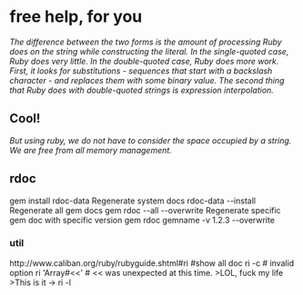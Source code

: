 <h1>free help, for you</h1>

<i>The difference between the two forms is the amount of processing Ruby does on the string while constructing the literal. In the single-quoted case, Ruby does very little. In the double-quoted case, Ruby does more work. First, it looks for substitutions - sequences that start with a backslash character - and replaces them with some binary value. The second thing that Ruby does with double-quoted strings is expression interpolation.</i>

<h2>Cool!</h2>

<i>But using ruby, we do not have to consider the space occupied by a string. We are free from all memory management.</i>

<h2>rdoc</h2>
gem install rdoc-data
Regenerate system docs
rdoc-data --install
Regenerate all gem docs
gem rdoc --all --overwrite
Regenerate specific gem doc with specific version
gem rdoc gemname -v 1.2.3 --overwrite

<h3>util</h3>
http://www.caliban.org/ruby/rubyguide.shtml#ri
#show all doc
ri -c # invalid option
ri 'Array#<<' # << was unexpected at this time.
>LOL, fuck my life
>This is it -> ri -l
